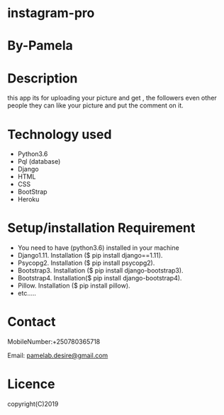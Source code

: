 # instagram-pro
# By-Pamela
# Description
this app its for uploading your  picture and get , the followers even other people they can  like your picture and put
the comment on it.
# Technology used
* Python3.6
* Pql (database)
* Django
* HTML
* CSS 
* BootStrap
* Heroku
# Setup/installation Requirement

* You need to have (python3.6) installed in your machine
* Django1.11. Installation ($ pip install django==1.11).
* Psycopg2. Installation ($ pip install psycopg2).
* Bootstrap3. Installation ($ pip install django-bootstrap3).
* Bootstrap4. Installation($ pip install django-bootstrap4).
* Pillow. Installation ($ pip install pillow).
* etc.....
# Contact
MobileNumber:+250780365718 

Email: pamelab.desire@gmail.com

# Licence
copyright(C)2019


